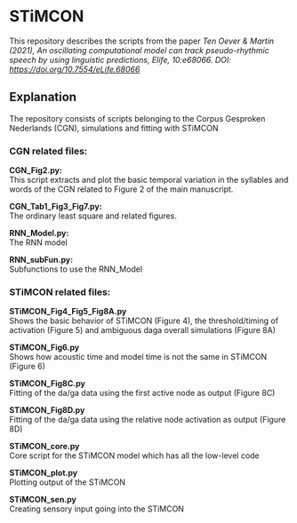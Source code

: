 # STiMCON 
This repository describes the scripts from the paper <i>Ten Oever & Martin (2021), An oscillating computational model can
track pseudo-rhythmic speech by using linguistic predictions, Elife, 10:e68066. DOI: https://doi.org/10.7554/eLife.68066 </i> 

## Explanation
The repository consists of scripts belonging to the Corpus Gesproken Nederlands (CGN), simulations and fitting with STiMCON

### CGN related files:
<b>CGN_Fig2.py:</b>\
This script extracts and plot the basic temporal variation in the syllables and words of the CGN related to Figure 2 of the main manuscript.

<b>CGN_Tab1_Fig3_Fig7.py:</b>\
The ordinary least square and related figures.

<b>RNN_Model.py:</b>\
The RNN model

<b>RNN_subFun.py:</b>\
Subfunctions to use the RNN_Model

### STiMCON related files:
<b>STiMCON_Fig4_Fig5_Fig8A.py</b>\
Shows the basic behavior of STiMCON (Figure 4), the threshold/timing of activation (Figure 5) and ambiguous daga overall simulations (Figure 8A)

<b>STiMCON_Fig6.py</b>\
Shows how acoustic time and model time is not the same in STiMCON (Figure 6)

<b>STiMCON_Fig8C.py</b>\
Fitting of the da/ga data using the first active node as output (Figure 8C)

<b>STiMCON_Fig8D.py</b>\
Fitting of the da/ga data using the relative node activation as output (Figure 8D)

<b>STiMCON_core.py</b>\
Core script for the STiMCON model which has all the low-level code

<b>STiMCON_plot.py</b>\
Plotting output of the STiMCON

<b>STiMCON_sen.py</b>\
Creating sensory input going into the STiMCON

